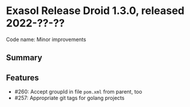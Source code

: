 # Exasol Release Droid 1.3.0, released 2022-??-??

Code name: Minor improvements

## Summary

## Features

* #260: Accept groupId in file `pom.xml` from parent, too
* #257: Appropriate git tags for golang projects
